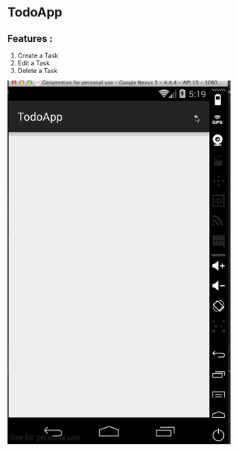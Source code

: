 # TodoApp
## Features :
1. Create a Task
2. Edit a Task
3. Delete a Task

![Output sample](https://github.com/arunpn/TodoApp/blob/master/codepath_todo.gif)
